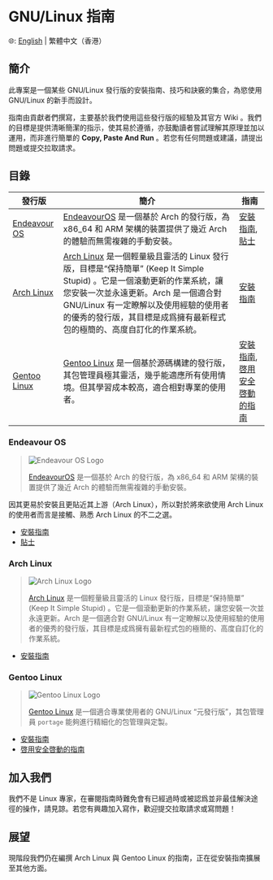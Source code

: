 # GNU/Linux 指南

🌐: [English](./README.md) | 繁體中文（香港）

## 簡介

此專案是一個某些 GNU/Linux 發行版的安裝指南、技巧和訣竅的集合，為慾使用 GNU/Linux 的新手而設計。

指南由貢獻者們撰寫，主要基於我們使用這些發行版的經驗及其官方 Wiki 。我們的目標是提供清晰簡潔的指示，使其易於遵循，亦鼓勵讀者嘗試理解其原理並加以運用，而非進行簡單的 **Copy, Paste And Run** 。若您有任何問題或建議，請提出問題或提交拉取請求。

## 目錄

| 發行版 | 簡介 | 指南 |
| --- | --- | --- |
| [Endeavour OS](#endeavour-os) | [EndeavourOS](https://www.endeavouros.com/) 是一個基於 Arch 的發行版，為 x86_64 和 ARM 架構的裝置提供了幾近 Arch 的體驗而無需複雜的手動安裝。 | [安裝指南](EOS%20Guide/Installation%20Guide%20for%20Endeavour%20OS%2C%20A%20Distro%20Based%20On%20archlinux.md), [貼士](EOS%20Guide/Advanced%20Guide%20for%20Endeavour%20OS.md) |
| [Arch Linux](#arch-linux) | [Arch Linux](https://www.archlinux.org/) 是一個輕量級且靈活的 Linux 發行版，目標是“保持簡單” (Keep It Simple Stupid) 。它是一個滾動更新的作業系統，讓您安裝一次並永遠更新。Arch 是一個適合對 GNU/Linux 有一定瞭解以及使用經驗的使用者的優秀的發行版，其目標是成爲擁有最新程式包的極簡的、高度自訂化的作業系統。 | [安裝指南](Arch%20Linux%20Guide/Installation%20Guide%20for%20Arch%20Linux.md) |
| [Gentoo Linux](#gentoo-linux) | [Gentoo Linux](https://www.gentoo.org/) 是一個基於源碼構建的發行版，其包管理員極其靈活，幾乎能適應所有使用情境。但其學習成本較高，適合相對專業的使用者。 | [安裝指南](Gentoo%20Guide/Installation%20Guide%20for%20Gentoo%20Linux%20(Advanced%20user%20only).md), [啓用安全啓動的指南](Gentoo%20Guide/Instructions%20for%20enabling%20Secure%20Boot%20via%20Shim%20on%20Gentoo.md) |

### Endeavour OS

> ![Endeavour OS Logo](https://i0.wp.com/endeavouros.com/wp-content/uploads/2021/04/cropped-Endeavour-horizontal-white.png)
> 
> [EndeavourOS](https://endeavouros.com/) 是一個基於 Arch 的發行版，為 x86_64 和 ARM 架構的裝置提供了幾近 Arch 的體驗而無需複雜的手動安裝。

因其更易於安裝且更貼近其上游（Arch Linux），所以對於將來欲使用 Arch Linux 的使用者而言是接觸、熟悉 Arch Linux 的不二之選。

- [安裝指南](EOS%20Guide/Installation%20Guide%20for%20Endeavour%20OS%2C%20A%20Distro%20Based%20On%20archlinux.md)
- [貼士](EOS%20Guide/Advanced%20Guide%20for%20Endeavour%20OS.md)

### Arch Linux

> ![Arch Linux Logo](https://archlinux.org/static/logos/archlinux-logo-dark-scalable.518881f04ca9.svg)
> 
> [Arch Linux](https://www.archlinux.org/) 是一個輕量級且靈活的 Linux 發行版，目標是“保持簡單” (Keep It Simple Stupid) 。它是一個滾動更新的作業系統，讓您安裝一次並永遠更新。Arch 是一個適合對 GNU/Linux 有一定瞭解以及使用經驗的使用者的優秀的發行版，其目標是成爲擁有最新程式包的極簡的、高度自訂化的作業系統。

- [安裝指南](Arch%20Linux%20Guide/Installation%20Guide%20for%20Arch%20Linux.md)

### Gentoo Linux

> ![Gentoo Linux Logo](https://assets.gentoo.org/tyrian/v1/site-logo.svg)
>
> [Gentoo Linux](https://www.gentoo.org/) 是一個適合專業使用者的 GNU/Linux “元發行版”，其包管理員 `portage` 能夠進行精細化的包管理與定製。

- [安裝指南](Gentoo%20Guide/Installation%20Guide%20for%20Gentoo%20Linux%20(Advanced%20user%20only).md) 
- [啓用安全啓動的指南](Gentoo%20Guide/Instructions%20for%20enabling%20Secure%20Boot%20via%20Shim%20on%20Gentoo.md)

## 加入我們

我們不是 Linux 專家，在審閱指南時難免會有已經過時或被認爲並非最佳解決途徑的操作，請見諒。若您有興趣加入寫作，歡迎提交拉取請求或寫問題！

## 展望

現階段我們仍在編撰 Arch Linux 與 Gentoo Linux 的指南，正在從安裝指南擴展至其他方面。
